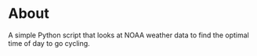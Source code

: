 # About

A simple Python script that looks at NOAA weather data to find the optimal time of day to go cycling.